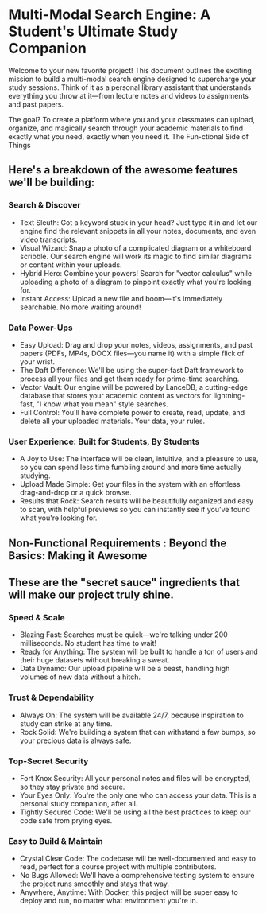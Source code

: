 # Multi-Modal Search Engine: A Student's Ultimate Study Companion

Welcome to your new favorite project! This document outlines the exciting mission to build a multi-modal search engine designed to supercharge your study sessions. Think of it as a personal library assistant that understands everything you throw at it—from lecture notes and videos to assignments and past papers.

The goal? To create a platform where you and your classmates can upload, organize, and magically search through your academic materials to find exactly what you need, exactly when you need it.
The Fun-ctional Side of Things

## Here's a breakdown of the awesome features we'll be building:

### Search & Discover
- Text Sleuth: Got a keyword stuck in your head? Just type it in and let our engine find the relevant snippets in all your notes, documents, and even video transcripts.
- Visual Wizard: Snap a photo of a complicated diagram or a whiteboard scribble. Our search engine will work its magic to find similar diagrams or content within your uploads.
- Hybrid Hero: Combine your powers! Search for "vector calculus" while uploading a photo of a diagram to pinpoint exactly what you're looking for.
- Instant Access: Upload a new file and boom—it's immediately searchable. No more waiting around!

### Data Power-Ups
- Easy Upload: Drag and drop your notes, videos, assignments, and past papers (PDFs, MP4s, DOCX files—you name it) with a simple flick of your wrist.
- The Daft Difference: We'll be using the super-fast Daft framework to process all your files and get them ready for prime-time searching.
- Vector Vault: Our engine will be powered by LanceDB, a cutting-edge database that stores your academic content as vectors for lightning-fast, "I know what you mean" style searches.
- Full Control: You'll have complete power to create, read, update, and delete all your uploaded materials. Your data, your rules.

### User Experience: Built for Students, By Students
- A Joy to Use: The interface will be clean, intuitive, and a pleasure to use, so you can spend less time fumbling around and more time actually studying.
- Upload Made Simple: Get your files in the system with an effortless drag-and-drop or a quick browse.
- Results that Rock: Search results will be beautifully organized and easy to scan, with helpful previews so you can instantly see if you've found what you're looking for.

## Non-Functional Requirements : Beyond the Basics: Making it Awesome

## These are the "secret sauce" ingredients that will make our project truly shine.
### Speed & Scale
- Blazing Fast: Searches must be quick—we're talking under 200 milliseconds. No student has time to wait!
- Ready for Anything: The system will be built to handle a ton of users and their huge datasets without breaking a sweat.
- Data Dynamo: Our upload pipeline will be a beast, handling high volumes of new data without a hitch.

### Trust & Dependability
- Always On: The system will be available 24/7, because inspiration to study can strike at any time.
- Rock Solid: We're building a system that can withstand a few bumps, so your precious data is always safe.

### Top-Secret Security
- Fort Knox Security: All your personal notes and files will be encrypted, so they stay private and secure.
- Your Eyes Only: You're the only one who can access your data. This is a personal study companion, after all.
- Tightly Secured Code: We'll be using all the best practices to keep our code safe from prying eyes.

### Easy to Build & Maintain
- Crystal Clear Code: The codebase will be well-documented and easy to read, perfect for a course project with multiple contributors.
- No Bugs Allowed: We'll have a comprehensive testing system to ensure the project runs smoothly and stays that way.
- Anywhere, Anytime: With Docker, this project will be super easy to deploy and run, no matter what environment you're in.